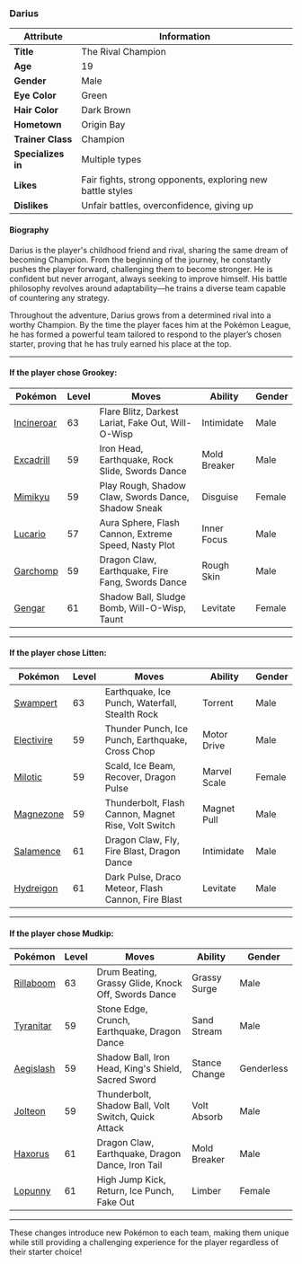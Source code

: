### Darius 

| Attribute     | Information |
|--------------|------------|
| **Title**    | The Rival Champion |
| **Age**      | 19 |
| **Gender**   | Male |
| **Eye Color**| Green |
| **Hair Color** | Dark Brown |
| **Hometown** | Origin Bay |
| **Trainer Class** | Champion |
| **Specializes in** | Multiple types |
| **Likes** | Fair fights, strong opponents, exploring new battle styles |
| **Dislikes** | Unfair battles, overconfidence, giving up |

#### Biography  

Darius is the player's childhood friend and rival, sharing the same dream of becoming Champion. From the beginning of the journey, he constantly pushes the player forward, challenging them to become stronger. He is confident but never arrogant, always seeking to improve himself. His battle philosophy revolves around adaptability—he trains a diverse team capable of countering any strategy.

Throughout the adventure, Darius grows from a determined rival into a worthy Champion. By the time the player faces him at the Pokémon League, he has formed a powerful team tailored to respond to the player’s chosen starter, proving that he has truly earned his place at the top.

---

#### If the player chose Grookey:

| Pokémon | Level | Moves | Ability | Gender |
|---------|-------|-------|---------|--------|
| [Incineroar](https://bulbapedia.bulbagarden.net/wiki/Incineroar_(Pokémon)) | 63 | Flare Blitz, Darkest Lariat, Fake Out, Will-O-Wisp | Intimidate | Male |
| [Excadrill](https://bulbapedia.bulbagarden.net/wiki/Excadrill_(Pokémon)) | 59 | Iron Head, Earthquake, Rock Slide, Swords Dance | Mold Breaker | Male |
| [Mimikyu](https://bulbapedia.bulbagarden.net/wiki/Mimikyu_(Pokémon)) | 59 | Play Rough, Shadow Claw, Swords Dance, Shadow Sneak | Disguise | Female |
| [Lucario](https://bulbapedia.bulbagarden.net/wiki/Lucario_(Pokémon)) | 57 | Aura Sphere, Flash Cannon, Extreme Speed, Nasty Plot | Inner Focus | Male |
| [Garchomp](https://bulbapedia.bulbagarden.net/wiki/Garchomp_(Pokémon)) | 59 | Dragon Claw, Earthquake, Fire Fang, Swords Dance | Rough Skin | Male |
| [Gengar](https://bulbapedia.bulbagarden.net/wiki/Gengar_(Pokémon)) | 61 | Shadow Ball, Sludge Bomb, Will-O-Wisp, Taunt | Levitate | Female |

---

#### If the player chose Litten:

| Pokémon | Level | Moves | Ability | Gender |
|---------|-------|-------|---------|--------|
| [Swampert](https://bulbapedia.bulbagarden.net/wiki/Swampert_(Pokémon)) | 63 | Earthquake, Ice Punch, Waterfall, Stealth Rock | Torrent | Male |
| [Electivire](https://bulbapedia.bulbagarden.net/wiki/Electivire_(Pokémon)) | 59 | Thunder Punch, Ice Punch, Earthquake, Cross Chop | Motor Drive | Male |
| [Milotic](https://bulbapedia.bulbagarden.net/wiki/Milotic_(Pokémon)) | 59 | Scald, Ice Beam, Recover, Dragon Pulse | Marvel Scale | Female |
| [Magnezone](https://bulbapedia.bulbagarden.net/wiki/Magnezone_(Pokémon)) | 59 | Thunderbolt, Flash Cannon, Magnet Rise, Volt Switch | Magnet Pull | Male |
| [Salamence](https://bulbapedia.bulbagarden.net/wiki/Salamence_(Pokémon)) | 61 | Dragon Claw, Fly, Fire Blast, Dragon Dance | Intimidate | Male |
| [Hydreigon](https://bulbapedia.bulbagarden.net/wiki/Hydreigon_(Pokémon)) | 61 | Dark Pulse, Draco Meteor, Flash Cannon, Fire Blast | Levitate | Male |

---

#### If the player chose Mudkip:

| Pokémon | Level | Moves | Ability | Gender |
|---------|-------|-------|---------|--------|
| [Rillaboom](https://bulbapedia.bulbagarden.net/wiki/Rillaboom_(Pokémon)) | 63 | Drum Beating, Grassy Glide, Knock Off, Swords Dance | Grassy Surge | Male |
| [Tyranitar](https://bulbapedia.bulbagarden.net/wiki/Tyranitar_(Pokémon)) | 59 | Stone Edge, Crunch, Earthquake, Dragon Dance | Sand Stream | Male |
| [Aegislash](https://bulbapedia.bulbagarden.net/wiki/Aegislash_(Pokémon)) | 59 | Shadow Ball, Iron Head, King's Shield, Sacred Sword | Stance Change | Genderless |
| [Jolteon](https://bulbapedia.bulbagarden.net/wiki/Jolteon_(Pokémon)) | 59 | Thunderbolt, Shadow Ball, Volt Switch, Quick Attack | Volt Absorb | Male |
| [Haxorus](https://bulbapedia.bulbagarden.net/wiki/Haxorus_(Pokémon)) | 61 | Dragon Claw, Earthquake, Dragon Dance, Iron Tail | Mold Breaker | Male |
| [Lopunny](https://bulbapedia.bulbagarden.net/wiki/Lopunny_(Pokémon)) | 61 | High Jump Kick, Return, Ice Punch, Fake Out | Limber | Female |


---

These changes introduce new Pokémon to each team, making them unique while still providing a challenging experience for the player regardless of their starter choice!
